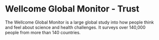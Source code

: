 # Wellcome Global Monitor - Trust

The Wellcome Global Monitor is a large global study into how people think and feel about science and health challenges. It surveys over 140,000 people from more than 140 countries.